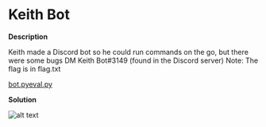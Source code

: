 # Keith Bot

__Description__

Keith made a Discord bot so he could run commands on the go, but there were some bugs
DM Keith Bot#3149 (found in the Discord server)
Note: The flag is in flag.txt

[bot.py](bot.py)[eval.py](eval.py)

__Solution__

![alt text](sovle.png)
